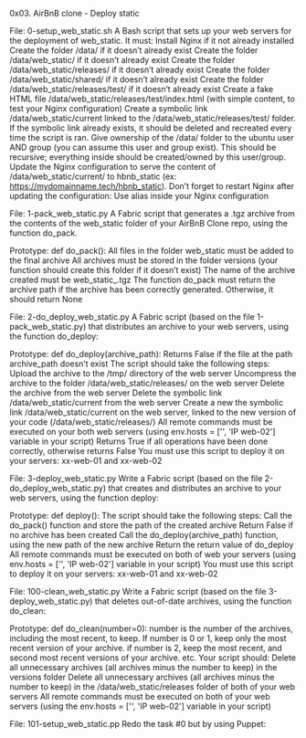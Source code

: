 0x03. AirBnB clone - Deploy static

File: 0-setup_web_static.sh
A Bash script that sets up your web servers for the deployment of web_static. It must:
  Install Nginx if it not already installed
  Create the folder /data/ if it doesn’t already exist
  Create the folder /data/web_static/ if it doesn’t already exist
  Create the folder /data/web_static/releases/ if it doesn’t already exist
  Create the folder /data/web_static/shared/ if it doesn’t already exist
  Create the folder /data/web_static/releases/test/ if it doesn’t already exist
  Create a fake HTML file /data/web_static/releases/test/index.html (with simple content, to test your Nginx configuration)
  Create a symbolic link /data/web_static/current linked to the /data/web_static/releases/test/ folder. If the symbolic link already exists, it should be deleted and       recreated every time the script is ran.
  Give ownership of the /data/ folder to the ubuntu user AND group (you can assume this user and group exist). This should be recursive; everything inside should be   created/owned by this user/group.
  Update the Nginx configuration to serve the content of /data/web_static/current/ to hbnb_static (ex: https://mydomainname.tech/hbnb_static). Don’t forget to restart Nginx after updating the configuration:
  Use alias inside your Nginx configuration

File: 1-pack_web_static.py
A Fabric script that generates a .tgz archive from the contents of the web_static folder of your AirBnB Clone repo, using the function do_pack.

Prototype: def do_pack():
  All files in the folder web_static must be added to the final archive
  All archives must be stored in the folder versions (your function should create this folder if it doesn’t exist)
  The name of the archive created must be web_static_<year><month><day><hour><minute><second>.tgz
  The function do_pack must return the archive path if the archive has been correctly generated. Otherwise, it should return None

File: 2-do_deploy_web_static.py
A Fabric script (based on the file 1-pack_web_static.py) that distributes an archive to your web servers, using the function do_deploy:

Prototype: def do_deploy(archive_path):
  Returns False if the file at the path archive_path doesn’t exist
  The script should take the following steps:
      Upload the archive to the /tmp/ directory of the web server
      Uncompress the archive to the folder /data/web_static/releases/<archive filename without extension> on the web server
      Delete the archive from the web server
      Delete the symbolic link /data/web_static/current from the web server
      Create a new the symbolic link /data/web_static/current on the web server, linked to the new version of your code (/data/web_static/releases/<archive filename without extension>)
  All remote commands must be executed on your both web servers (using env.hosts = ['<IP web-01>', 'IP web-02'] variable in your script)
  Returns True if all operations have been done correctly, otherwise returns False
  You must use this script to deploy it on your servers: xx-web-01 and xx-web-02

File: 3-deploy_web_static.py
Write a Fabric script (based on the file 2-do_deploy_web_static.py) that creates and distributes an archive to your web servers, using the function deploy:

Prototype: def deploy():
  The script should take the following steps:
      Call the do_pack() function and store the path of the created archive
      Return False if no archive has been created
      Call the do_deploy(archive_path) function, using the new path of the new archive
      Return the return value of do_deploy
  All remote commands must be executed on both of web your servers (using env.hosts = ['<IP web-01>', 'IP web-02'] variable in your script)
  You must use this script to deploy it on your servers: xx-web-01 and xx-web-02

File: 100-clean_web_static.py
Write a Fabric script (based on the file 3-deploy_web_static.py) that deletes out-of-date archives, using the function do_clean:

Prototype: def do_clean(number=0):
number is the number of the archives, including the most recent, to keep.
      If number is 0 or 1, keep only the most recent version of your archive.
      if number is 2, keep the most recent, and second most recent versions of your archive.
etc.
Your script should:
      Delete all unnecessary archives (all archives minus the number to keep) in the versions folder
      Delete all unnecessary archives (all archives minus the number to keep) in the /data/web_static/releases folder of both of your web servers
All remote commands must be executed on both of your web servers (using the env.hosts = ['<IP web-01>', 'IP web-02'] variable in your script)

File: 101-setup_web_static.pp
Redo the task #0 but by using Puppet:
